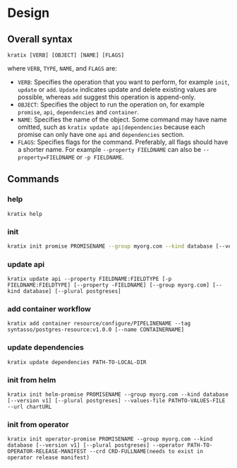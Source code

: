 # Design

## Overall syntax

```
kratix [VERB] [OBJECT] [NAME] [FLAGS]
```

where `VERB`, `TYPE`, `NAME`, and `FLAGS` are:

* `VERB`: Specifies the operation that you want to perform, for example `init`, `update` or `add`. `Update` indicates update and delete existing values are possible, whereas `add` suggest this operation is append-only.
* `OBJECT`: Specifies the object to run the operation on, for example `promise`, `api`, `dependencies` and `container`.
* `NAME`: Specifies the name of the object. Some command may have name omitted, such as `kratix update api|dependencies` because each promise can only have one `api` and `dependencies` section.
* `FLAGS`: Specifies flags for the command. Preferably, all flags should have a shorter name. For example `--property FIELDNAME` can also be `--property=FIELDNAME` or `-p FIELDNAME`.

## Commands

### help
```
kratix help
```
### init
```bash
kratix init promise PROMISENAME --group myorg.com --kind database [--version v1] [--plural postgreses] [--split]
```
### update api
```
kratix update api --property FIELDNAME:FIELDTYPE [-p FIELDNAME:FIELDTYPE] [--property -FIELDNAME] [--group myorg.com] [--kind database] [--plural postgreses]
```
### add container workflow
```
kratix add container resource/configure/PIPELINENAME --tag syntasso/postgres-resource:v1.0.0 [--name CONTAINERNAME]
```
### update dependencies
```
kratix update dependencies PATH-TO-LOCAL-DIR
```
### init from helm
```
kratix init helm-promise PROMISENAME --group myorg.com --kind database [--version v1] [--plural postgreses] --values-file PATHTO-VALUES-FILE --url chartURL
```
### init from operator
```
kratix init operator-promise PROMISENAME --group myorg.com --kind database [--version v1] [--plural postgreses] --operator PATH-TO-OPERATOR-RELEASE-MANIFEST --crd CRD-FULLNAME(needs to exist in operator release manifest)
```
